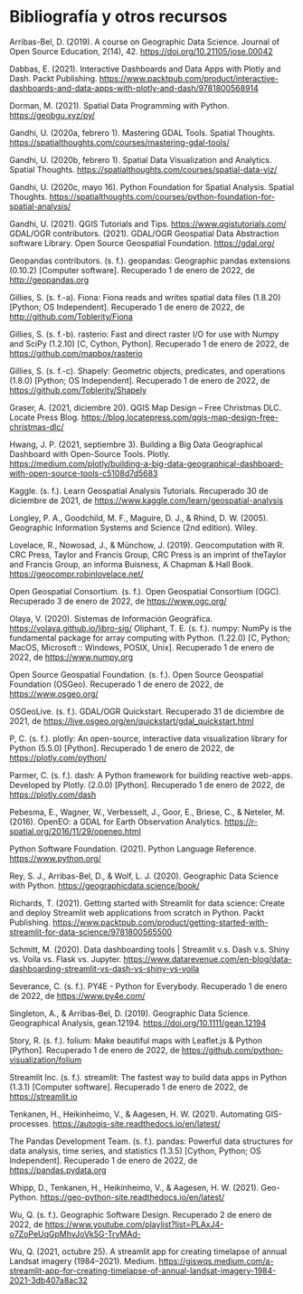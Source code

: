 # Bibliografía y otros recursos

Arribas-Bel, D. (2019). A course on Geographic Data Science. Journal of Open Source Education, 2(14), 42. https://doi.org/10.21105/jose.00042

Dabbas, E. (2021). Interactive Dashboards and Data Apps with Plotly and Dash. Packt Publishing. https://www.packtpub.com/product/interactive-dashboards-and-data-apps-with-plotly-and-dash/9781800568914

Dorman, M. (2021). Spatial Data Programming with Python. https://geobgu.xyz/py/

Gandhi, U. (2020a, febrero 1). Mastering GDAL Tools. Spatial Thoughts. https://spatialthoughts.com/courses/mastering-gdal-tools/

Gandhi, U. (2020b, febrero 1). Spatial Data Visualization and Analytics. Spatial Thoughts. https://spatialthoughts.com/courses/spatial-data-viz/

Gandhi, U. (2020c, mayo 16). Python Foundation for Spatial Analysis. Spatial Thoughts. https://spatialthoughts.com/courses/python-foundation-for-spatial-analysis/

Gandhi, U. (2021). QGIS Tutorials and Tips. https://www.qgistutorials.com/
GDAL/OGR contributors. (2021). GDAL/OGR Geospatial Data Abstraction software Library. Open Source Geospatial Foundation. https://gdal.org/

Geopandas contributors. (s. f.). geopandas: Geographic pandas extensions (0.10.2) [Computer software]. Recuperado 1 de enero de 2022, de http://geopandas.org

Gillies, S. (s. f.-a). Fiona: Fiona reads and writes spatial data files (1.8.20) [Python; OS Independent]. Recuperado 1 de enero de 2022, de http://github.com/Toblerity/Fiona

Gillies, S. (s. f.-b). rasterio: Fast and direct raster I/O for use with Numpy and SciPy (1.2.10) [C, Cython, Python]. Recuperado 1 de enero de 2022, de https://github.com/mapbox/rasterio

Gillies, S. (s. f.-c). Shapely: Geometric objects, predicates, and operations (1.8.0) [Python; OS Independent]. Recuperado 1 de enero de 2022, de https://github.com/Toblerity/Shapely

Graser, A. (2021, diciembre 20). QGIS Map Design – Free Christmas DLC. Locate Press Blog. https://blog.locatepress.com/qgis-map-design-free-christmas-dlc/

Hwang, J. P. (2021, septiembre 3). Building a Big Data Geographical Dashboard with Open-Source Tools. Plotly. https://medium.com/plotly/building-a-big-data-geographical-dashboard-with-open-source-tools-c5108d7d5683

Kaggle. (s. f.). Learn Geospatial Analysis Tutorials. Recuperado 30 de diciembre de 2021, de https://www.kaggle.com/learn/geospatial-analysis

Longley, P. A., Goodchild, M. F., Maguire, D. J., & Rhind, D. W. (2005). Geographic Information Systems and Science (2nd edition). Wiley.

Lovelace, R., Nowosad, J., & Münchow, J. (2019). Geocomputation with R. CRC Press, Taylor and Francis Group, CRC Press is an imprint of theTaylor and Francis Group, an informa Buisness, A Chapman & Hall Book. https://geocompr.robinlovelace.net/

Open Geospatial Consortium. (s. f.). Open Geospatial Consortium (OGC). Recuperado 3 de enero de 2022, de https://www.ogc.org/

Olaya, V. (2020). Sistemas de Información Geográfica. https://volaya.github.io/libro-sig/
Oliphant, T. E. (s. f.). numpy: NumPy is the fundamental package for array computing with Python. (1.22.0) [C, Python; MacOS, Microsoft :: Windows, POSIX, Unix]. Recuperado 1 de enero de 2022, de https://www.numpy.org

Open Source Geospatial Foundation. (s. f.). Open Source Geospatial Foundation (OSGeo). Recuperado 1 de enero de 2022, de https://www.osgeo.org/

OSGeoLive. (s. f.). GDAL/OGR Quickstart. Recuperado 31 de diciembre de 2021, de https://live.osgeo.org/en/quickstart/gdal_quickstart.html

P, C. (s. f.). plotly: An open-source, interactive data visualization library for Python (5.5.0) [Python]. Recuperado 1 de enero de 2022, de https://plotly.com/python/

Parmer, C. (s. f.). dash: A Python framework for building reactive web-apps. Developed by Plotly. (2.0.0) [Python]. Recuperado 1 de enero de 2022, de https://plotly.com/dash

Pebesma, E., Wagner, W., Verbesselt, J., Goor, E., Briese, C., & Neteler, M. (2016). OpenEO: a GDAL for Earth Observation Analytics. https://r-spatial.org/2016/11/29/openeo.html

Python Software Foundation. (2021). Python Language Reference. https://www.python.org/

Rey, S. J., Arribas-Bel, D., & Wolf, L. J. (2020). Geographic Data Science with Python. https://geographicdata.science/book/

Richards, T. (2021). Getting started with Streamlit for data science: Create and deploy Streamlit web applications from scratch in Python. Packt Publishing. https://www.packtpub.com/product/getting-started-with-streamlit-for-data-science/9781800565500

Schmitt, M. (2020). Data dashboarding tools | Streamlit v.s. Dash v.s. Shiny vs. Voila vs. Flask vs. Jupyter. https://www.datarevenue.com/en-blog/data-dashboarding-streamlit-vs-dash-vs-shiny-vs-voila

Severance, C. (s. f.). PY4E - Python for Everybody. Recuperado 1 de enero de 2022, de https://www.py4e.com/

Singleton, A., & Arribas‐Bel, D. (2019). Geographic Data Science. Geographical Analysis, gean.12194. https://doi.org/10.1111/gean.12194

Story, R. (s. f.). folium: Make beautiful maps with Leaflet.js & Python [Python]. Recuperado 1 de enero de 2022, de https://github.com/python-visualization/folium

Streamlit Inc. (s. f.). streamlit: The fastest way to build data apps in Python (1.3.1) [Computer software]. Recuperado 1 de enero de 2022, de https://streamlit.io

Tenkanen, H., Heikinheimo, V., & Aagesen, H. W. (2021). Automating GIS-processes. https://autogis-site.readthedocs.io/en/latest/

The Pandas Development Team. (s. f.). pandas: Powerful data structures for data analysis, time series, and statistics (1.3.5) [Cython, Python; OS Independent]. Recuperado 1 de enero de 2022, de https://pandas.pydata.org

Whipp, D., Tenkanen, H., Heikinheimo, V., & Aagesen, H. W. (2021). Geo-Python. https://geo-python-site.readthedocs.io/en/latest/

Wu, Q. (s. f.). Geographic Software Design. Recuperado 2 de enero de 2022, de https://www.youtube.com/playlist?list=PLAxJ4-o7ZoPeUqGpMhvJoVk5G-TrvMAd-

Wu, Q. (2021, octubre 25). A streamlit app for creating timelapse of annual Landsat imagery (1984–2021). Medium. https://giswqs.medium.com/a-streamlit-app-for-creating-timelapse-of-annual-landsat-imagery-1984-2021-3db407a8ac32
